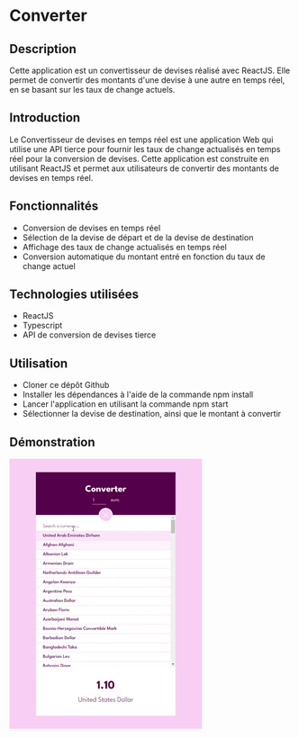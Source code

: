 # Converter

## Description

Cette application est un convertisseur de devises réalisé avec ReactJS. Elle permet de convertir des montants d'une devise à une autre en temps réel, en se basant sur les taux de change actuels.

## Introduction

Le Convertisseur de devises en temps réel est une application Web qui utilise une API tierce pour fournir les taux de change actualisés en temps réel pour la conversion de devises. Cette application est construite en utilisant ReactJS et permet aux utilisateurs de convertir des montants de devises en temps réel.

## Fonctionnalités

- Conversion de devises en temps réel
- Sélection de la devise de départ et de la devise de destination
- Affichage des taux de change actualisés en temps réel
- Conversion automatique du montant entré en fonction du taux de change actuel

## Technologies utilisées

- ReactJS
- Typescript
- API de conversion de devises tierce

## Utilisation

- Cloner ce dépôt Github
- Installer les dépendances à l'aide de la commande npm install
- Lancer l'application en utilisant la commande npm start
- Sélectionner la devise de destination, ainsi que le montant à convertir

## Démonstration

![giphy](./public/giphy.gif)
